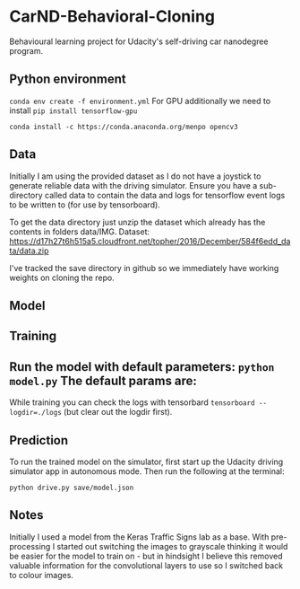 # CarND-Behavioral-Cloning
Behavioural learning project for Udacity's self-driving car nanodegree program.

## Python environment
`conda env create -f environment.yml`
For GPU additionally we need to install `pip install tensorflow-gpu`

`conda install -c https://conda.anaconda.org/menpo opencv3`


## Data
Initially I am using the provided dataset as I do not have a joystick to generate reliable data with the driving simulator.
Ensure you have a sub-directory called data to contain the data and logs for tensorflow event logs to be written to (for use by tensorboard).

To get the data directory just unzip the dataset which already has the contents in folders data/IMG.
Dataset: https://d17h27t6h515a5.cloudfront.net/topher/2016/December/584f6edd_data/data.zip

I've tracked the save directory in github so we immediately have working weights on cloning the repo.


## Model
<describe model here>


## Training
Run the model with default parameters: `python model.py`
The default params are:
-

While training you can check the logs with tensorbard `tensorboard --logdir=./logs` (but clear out the logdir first).

## Prediction
To run the trained model on the simulator, first start up the Udacity driving simulator app in autonomous mode.
Then run the following at the terminal:
```
python drive.py save/model.json
```

## Notes
Initially I used a model from the Keras Traffic Signs lab as a base. With pre-processing I started out switching the images to grayscale thinking it would be easier for the model to train on - but in hindsight I believe this removed valuable information for the convolutional layers to use so I switched back to colour images.
